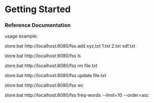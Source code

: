 # Getting Started

### Reference Documentation
usage example:

store.bat http://localhost:8080/fss add xyz.txt 1.txt 2.txt sdf.txt

store.bat http://localhost:8080/fss ls

store.bat http://localhost:8080/fss rm file.txt

store.bat http://localhost:8080/fss update file.txt

store.bat http://localhost:8080/fss wc

store.bat http://localhost:8080/fss freq-words --limit=10 --order=asc


